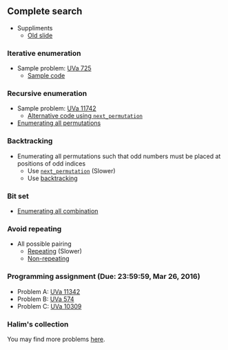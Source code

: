 ## Complete search

+   Suppliments
    +   [Old slide](PSPT_lec09_enumeration.pdf)

### Iterative enumeration

+   Sample problem: [UVa 725](https://uva.onlinejudge.org/external/7/725.pdf)
    +   [Sample code](AC-uva725.cpp)

### Recursive enumeration

+   Sample problem: [UVa 11742](https://uva.onlinejudge.org/external/117/11742.pdf)
    +   [Alternative code using `next_permutation`](AC-uva11742-next_permutation.cpp)
+   [Enumerating all permutations](perm.c)

### Backtracking

+   Enumerating all permutations such that odd numbers must be placed at positions of odd indices
    +   Use [`next_permutation`](odd_next_perm.cpp) (Slower)
    +   Use [backtracking](odd_backtrack.cpp)

### Bit set

+   [Enumerating all combination](comb.cpp)

### Avoid repeating

+   All possible pairing
    +   [Repeating](slow_pair.cpp) (Slower)
    +   [Non-repeating](fast_pair.cpp)

### Programming assignment (Due: 23:59:59, Mar 26, 2016)

+   Problem A: [UVa 11342](https://uva.onlinejudge.org/index.php?option=com_onlinejudge&Itemid=8&page=show_problem&problem=2317)
+   Problem B: [UVa 574](https://uva.onlinejudge.org/index.php?option=com_onlinejudge&Itemid=8&category=646&page=show_problem&problem=515)
+   Problem C: [UVa 10309](https://uva.onlinejudge.org/index.php?option=com_onlinejudge&Itemid=8&category=15&page=show_problem&problem=1250)

### Halim's collection

You may find more problems [here](https://uva.onlinejudge.org/index.php?option=com_onlinejudge&Itemid=8&category=639).